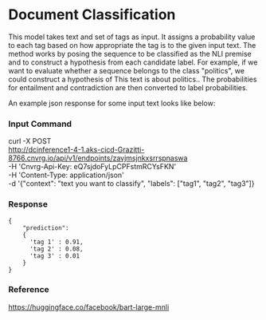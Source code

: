 # Document Classification
This model takes text and set of tags as input. It assigns a probability value to each tag based on how appropriate the tag is to the given input text. The method works by posing the sequence to be classified as the NLI premise and to construct a hypothesis from each candidate label. For example, if we want to evaluate whether a sequence belongs to the class "politics", we could construct a hypothesis of This text is about politics.. The probabilities for entailment and contradiction are then converted to label probabilities.

An example json response for some input text looks like below:
### Input Command

curl -X POST \
    http://dcinference1-4-1.aks-cicd-Grazitti-8766.cnvrg.io/api/v1/endpoints/zavjmsjnkxsrrspnaswa \
-H 'Cnvrg-Api-Key: eQ7sjdoFyLpCPFstmRCYsFKN' \
-H 'Content-Type: application/json' \
-d '{"context": "text you want to classify", "labels": ["tag1", "tag2", "tag3"]}
### Response
```
{
    "prediction":
    {
      'tag 1' : 0.91,
      'tag 2' : 0.08,
      'tag 3' : 0.01
    }
}
```

### Reference
https://huggingface.co/facebook/bart-large-mnli








